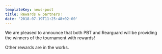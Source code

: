 ```yaml
---
templateKey: news-post
title: Rewards & partners!
date: '2018-07-19T11:25:48+02:00'
---
```

We are pleased to announce that both PBT and Rearguard will be providing the winners of the tournament with rewards!

Other rewards are in the works.
